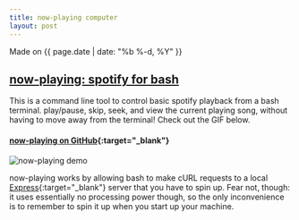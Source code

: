 ```yaml
---
title: now-playing computer
layout: post
---
```

Made on {{ page.date | date: "%b %-d, %Y" }}
## [now-playing: spotify for bash]({{page.url}})

This is a command line tool to control basic spotify playback from a bash terminal. play/pause, skip, seek, and view the current playing song, without having to move away from the terminal! Check out the GIF below.

<!--more-->

#### [**now-playing on GitHub**](https://github.com/eashwar/now-playing){:target="_blank"}

![now-playing demo]({{site.url}}/images/now-playing-demo.gif)

now-playing works by allowing bash to make cURL requests to a local [Express](https://expressjs.com){:target="_blank"} server that you have to spin up. Fear not, though: it uses essentially no processing power though, so the only inconvenience is to remember to spin it up when you start up your machine.

